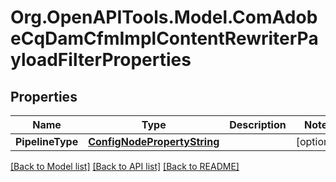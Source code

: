# Org.OpenAPITools.Model.ComAdobeCqDamCfmImplContentRewriterPayloadFilterProperties
## Properties

Name | Type | Description | Notes
------------ | ------------- | ------------- | -------------
**PipelineType** | [**ConfigNodePropertyString**](ConfigNodePropertyString.md) |  | [optional] 

[[Back to Model list]](../README.md#documentation-for-models) [[Back to API list]](../README.md#documentation-for-api-endpoints) [[Back to README]](../README.md)

